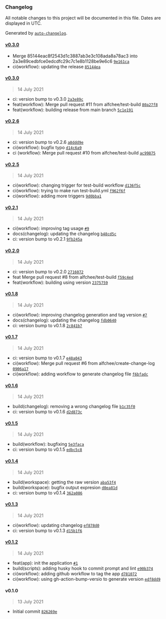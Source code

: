 ### Changelog

All notable changes to this project will be documented in this file. Dates are displayed in UTC.

Generated by [`auto-changelog`](https://github.com/CookPete/auto-changelog).

#### [v0.3.0](https://github.com/alfchee/versioning-with-actions/compare/v0.3.0...v0.3.0)

- Merge 85144eac8f2543d1c3887ab3e3c108ada8a78ac3 into 2a3e89cedbfce0edcdfc29c7c1e8b1128be9e6c6 [`9e161ca`](https://github.com/alfchee/versioning-with-actions/commit/9e161ca4a08f3465e9f891f7482342719e18edad)
- ci(workflow): updating the release [`85144ea`](https://github.com/alfchee/versioning-with-actions/commit/85144eac8f2543d1c3887ab3e3c108ada8a78ac3)

#### [v0.3.0](https://github.com/alfchee/versioning-with-actions/compare/v0.2.6...v0.3.0)

> 14 July 2021

- ci: version bump to v0.3.0 [`2a3e89c`](https://github.com/alfchee/versioning-with-actions/commit/2a3e89cedbfce0edcdfc29c7c1e8b1128be9e6c6)
- feat(workflow): Merge pull request #11 from alfchee/test-build [`80a27f8`](https://github.com/alfchee/versioning-with-actions/commit/80a27f80a54383ea0c67f992b37fc3cb46b6a716)
- feat(workflow): building release from main branch [`5c1e191`](https://github.com/alfchee/versioning-with-actions/commit/5c1e191381db0ad28e077886db440e5432613bec)

#### [v0.2.6](https://github.com/alfchee/versioning-with-actions/compare/v0.2.5...v0.2.6)

> 14 July 2021

- ci: version bump to v0.2.6 [`a8ddd9e`](https://github.com/alfchee/versioning-with-actions/commit/a8ddd9e712a7f2408b97e8fa726ad7c522fb298a)
- ci(workflow): bugfix typo [`d14c6a9`](https://github.com/alfchee/versioning-with-actions/commit/d14c6a99d9e400a9ba829de9def3eb4e965aad38)
- ci (workflow): Merge pull request #10 from alfchee/test-build [`ac99875`](https://github.com/alfchee/versioning-with-actions/commit/ac9987513f241da7c3bdfcd32451e445050d72c1)

#### [v0.2.5](https://github.com/alfchee/versioning-with-actions/compare/v0.2.1...v0.2.5)

> 14 July 2021

- ci(workflow): changing trigger for test-build workflow [`d136f5c`](https://github.com/alfchee/versioning-with-actions/commit/d136f5c0dd2805a665b2142feb9b096d4f1ce40a)
- ci(workflow): trying to make run test-build.yml [`f962f6f`](https://github.com/alfchee/versioning-with-actions/commit/f962f6fc9f508e286925c34f2bdd5da16a318d54)
- ci(workflow): adding more triggers [`9d0bba1`](https://github.com/alfchee/versioning-with-actions/commit/9d0bba108bed58d5afb5e9a8488252d73337613b)

#### [v0.2.1](https://github.com/alfchee/versioning-with-actions/compare/v0.2.0...v0.2.1)

> 14 July 2021

- ci(workflow): improving tag usage [`#9`](https://github.com/alfchee/versioning-with-actions/pull/9)
- docs(changelog): updating the changelog [`b48cd5c`](https://github.com/alfchee/versioning-with-actions/commit/b48cd5c257fa82a2cfab038e9b325c2fa98bd7b3)
- ci: version bump to v0.2.1 [`9fb245a`](https://github.com/alfchee/versioning-with-actions/commit/9fb245ad51cfd3bd51200724368165fd2ddcd6cc)

#### [v0.2.0](https://github.com/alfchee/versioning-with-actions/compare/v0.1.8...v0.2.0)

> 14 July 2021

- ci: version bump to v0.2.0 [`2716072`](https://github.com/alfchee/versioning-with-actions/commit/2716072d44a6f73cf64cc85f6c72c8fda51ce3f9)
- feat Merge pull request #8 from alfchee/test-build [`f59c4ed`](https://github.com/alfchee/versioning-with-actions/commit/f59c4ed1fb7cb6061d53b785f2a7567da6730845)
- feat(workflow): building using version [`2375759`](https://github.com/alfchee/versioning-with-actions/commit/237575931dae1a981a120681d31226f37ea02852)

#### [v0.1.8](https://github.com/alfchee/versioning-with-actions/compare/v0.1.7...v0.1.8)

> 14 July 2021

- ci(workflow): improving changelog generation and tag version [`#7`](https://github.com/alfchee/versioning-with-actions/pull/7)
- docs(changelog): updating the changelog [`fdb0640`](https://github.com/alfchee/versioning-with-actions/commit/fdb0640ffac56a5c7b33c2b8b511b20191eea8d3)
- ci: version bump to v0.1.8 [`2c841b7`](https://github.com/alfchee/versioning-with-actions/commit/2c841b7f77834e66a56e893a728e4b6b0687ed8a)

#### [v0.1.7](https://github.com/alfchee/versioning-with-actions/compare/v0.1.6...v0.1.7)

> 14 July 2021

- ci: version bump to v0.1.7 [`e48a043`](https://github.com/alfchee/versioning-with-actions/commit/e48a04386df2ac3d07bb85aecc0be5e70385d886)
- ci(workflow): Merge pull request #6 from alfchee/create-change-log [`0906a17`](https://github.com/alfchee/versioning-with-actions/commit/0906a17f011eba64e92e1d1e3a6b6c935669adb2)
- ci(workflow): adding workflow to generate changelog file [`f6bfadc`](https://github.com/alfchee/versioning-with-actions/commit/f6bfadc29f390fbba7a4bfbfecbb0cc8972cf362)

#### [v0.1.6](https://github.com/alfchee/versioning-with-actions/compare/v0.1.5...v0.1.6)

> 14 July 2021

- build(changelog): removing a wrong changelog file [`b1c35f0`](https://github.com/alfchee/versioning-with-actions/commit/b1c35f0d379974979e8b08d183aec50bd7babaa3)
- ci: version bump to v0.1.6 [`d2d873c`](https://github.com/alfchee/versioning-with-actions/commit/d2d873c599abfe56268532be90e033d5035f962b)

#### [v0.1.5](https://github.com/alfchee/versioning-with-actions/compare/v0.1.4...v0.1.5)

> 14 July 2021

- build(workflow): bugfixing [`5e3faca`](https://github.com/alfchee/versioning-with-actions/commit/5e3faca33a8c14add4069f49c399a299f7f49643)
- ci: version bump to v0.1.5 [`edbc5c8`](https://github.com/alfchee/versioning-with-actions/commit/edbc5c8545df6c3e3f19d11ab3f8f0034aff60f0)

#### [v0.1.4](https://github.com/alfchee/versioning-with-actions/compare/v0.1.3...v0.1.4)

> 14 July 2021

- build(workspace): getting the raw version [`aba53f4`](https://github.com/alfchee/versioning-with-actions/commit/aba53f437e4904f93e5eac61e534d566789454a2)
- build(workspace): bugfix output expresion [`d0ea81d`](https://github.com/alfchee/versioning-with-actions/commit/d0ea81daeef08f0e9d55f16c2d826eb1fee7b1bd)
- ci: version bump to v0.1.4 [`362a086`](https://github.com/alfchee/versioning-with-actions/commit/362a086b01c2e38c141ba9a7378502811305a178)

#### [v0.1.3](https://github.com/alfchee/versioning-with-actions/compare/v0.1.2...v0.1.3)

> 14 July 2021

- ci(workflow): updating changelog [`ef878d0`](https://github.com/alfchee/versioning-with-actions/commit/ef878d02eb7794bf083d232004869033e2562ce1)
- ci: version bump to v0.1.3 [`d15b1f6`](https://github.com/alfchee/versioning-with-actions/commit/d15b1f60d51a1010cac51bda0701789efb653182)

#### [v0.1.2](https://github.com/alfchee/versioning-with-actions/compare/v0.1.0...v0.1.2)

> 14 July 2021

- feat(app): init the application [`#1`](https://github.com/alfchee/versioning-with-actions/pull/1)
- build(scripts): adding husky hook to commit prompt and lint [`e90b374`](https://github.com/alfchee/versioning-with-actions/commit/e90b374f7cb21f3687f8a279cf1208d1207888e9)
- ci(workflow): adding github workflow to tag the app [`d781072`](https://github.com/alfchee/versioning-with-actions/commit/d781072d8e9b8685e474ff0e7857967183b84b86)
- ci(workflow): using gh-action-bump-versio to generate version [`edf8dd9`](https://github.com/alfchee/versioning-with-actions/commit/edf8dd95f792011c2d7235a19f0b2d86a16ed9f6)

#### v0.1.0

> 13 July 2021

- Initial commit [`826269e`](https://github.com/alfchee/versioning-with-actions/commit/826269e63c1c0cfaf2b153e92e7eb2e278d92208)
